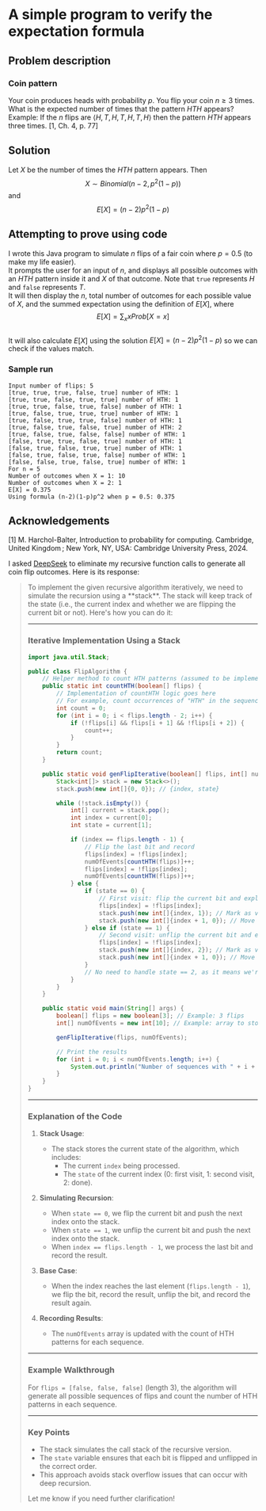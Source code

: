 # A simple program to verify the expectation formula
## Problem description
### Coin pattern
Your coin produces heads with probability $p$. You flip your coin $n≥3$ times. What is the expected number of times that the pattern $HTH$ appears?
Example: If the $n$ flips are $⟨H,T,H,T,H,T,H⟩$ then the pattern $HTH$ appears three times. [1, Ch. 4, p. 77]
## Solution
Let $X$ be the number of times the $HTH$ pattern appears. Then $$X \sim Binomial(n-2,p^2(1-p))$$ and $$E[X]=(n-2)p^2(1-p)$$
## Attempting to prove using code
I wrote this Java program to simulate $n$ flips of a fair coin where $p=0.5$ (to make my life easier). <br>
It prompts the user for an input of $n$, and displays all possible outcomes with an $HTH$ pattern inside it and $X$ of that outcome. Note that `true` represents $H$ and `false` represents $T$. <br>
It will then display the $n$, total number of outcomes for each possible value of $X$, and the summed expectation using the definition of $E[X]$, where $$E[X]=\sum_x{xProb[X=x]}$$ <br>
It will also calculate $E[X]$ using the solution $E[X]=(n-2)p^2(1-p)$ so we can check if the values match. 
### Sample run
```
Input number of flips: 5
[true, true, true, false, true] number of HTH: 1
[true, true, false, true, true] number of HTH: 1
[true, true, false, true, false] number of HTH: 1
[true, false, true, true, true] number of HTH: 1
[true, false, true, true, false] number of HTH: 1
[true, false, true, false, true] number of HTH: 2
[true, false, true, false, false] number of HTH: 1
[false, true, true, false, true] number of HTH: 1
[false, true, false, true, true] number of HTH: 1
[false, true, false, true, false] number of HTH: 1
[false, false, true, false, true] number of HTH: 1
For n = 5
Number of outcomes when X = 1: 10
Number of outcomes when X = 2: 1
E[X] = 0.375
Using formula (n-2)(1-p)p^2 when p = 0.5: 0.375
```
## Acknowledgements
[1] M. Harchol-Balter, Introduction to probability for computing. Cambridge, United Kingdom ; New York, NY, USA: Cambridge University Press, 2024.

I asked [DeepSeek](https://chat.deepseek.com/) to eliminate my recursive function calls to generate all coin flip outcomes. Here is its response:

<blockquote>
To implement the given recursive algorithm iteratively, we need to simulate the recursion using a **stack**. The stack will keep track of the state (i.e., the current index and whether we are flipping the current bit or not). Here's how you can do it:

---

### Iterative Implementation Using a Stack

```java
import java.util.Stack;

public class FlipAlgorithm {
    // Helper method to count HTH patterns (assumed to be implemented)
    public static int countHTH(boolean[] flips) {
        // Implementation of countHTH logic goes here
        // For example, count occurrences of "HTH" in the sequence
        int count = 0;
        for (int i = 0; i < flips.length - 2; i++) {
            if (!flips[i] && flips[i + 1] && !flips[i + 2]) {
                count++;
            }
        }
        return count;
    }

    public static void genFlipIterative(boolean[] flips, int[] numOfEvents) {
        Stack<int[]> stack = new Stack<>();
        stack.push(new int[]{0, 0}); // {index, state}

        while (!stack.isEmpty()) {
            int[] current = stack.pop();
            int index = current[0];
            int state = current[1];

            if (index == flips.length - 1) {
                // Flip the last bit and record
                flips[index] = !flips[index];
                numOfEvents[countHTH(flips)]++;
                flips[index] = !flips[index];
                numOfEvents[countHTH(flips)]++;
            } else {
                if (state == 0) {
                    // First visit: flip the current bit and explore further
                    flips[index] = !flips[index];
                    stack.push(new int[]{index, 1}); // Mark as visited
                    stack.push(new int[]{index + 1, 0}); // Move to next index
                } else if (state == 1) {
                    // Second visit: unflip the current bit and explore further
                    flips[index] = !flips[index];
                    stack.push(new int[]{index, 2}); // Mark as visited
                    stack.push(new int[]{index + 1, 0}); // Move to next index
                }
                // No need to handle state == 2, as it means we're done with this index
            }
        }
    }

    public static void main(String[] args) {
        boolean[] flips = new boolean[3]; // Example: 3 flips
        int[] numOfEvents = new int[10]; // Example: array to store counts

        genFlipIterative(flips, numOfEvents);

        // Print the results
        for (int i = 0; i < numOfEvents.length; i++) {
            System.out.println("Number of sequences with " + i + " HTH patterns: " + numOfEvents[i]);
        }
    }
}
```

---

### Explanation of the Code

1. **Stack Usage**:
    - The stack stores the current state of the algorithm, which includes:
        - The current `index` being processed.
        - The `state` of the current index (0: first visit, 1: second visit, 2: done).

2. **Simulating Recursion**:
    - When `state == 0`, we flip the current bit and push the next index onto the stack.
    - When `state == 1`, we unflip the current bit and push the next index onto the stack.
    - When `index == flips.length - 1`, we process the last bit and record the result.

3. **Base Case**:
    - When the index reaches the last element (`flips.length - 1`), we flip the bit, record the result, unflip the bit, and record the result again.

4. **Recording Results**:
    - The `numOfEvents` array is updated with the count of HTH patterns for each sequence.

---

### Example Walkthrough

For `flips = [false, false, false]` (length 3), the algorithm will generate all possible sequences of flips and count the number of HTH patterns in each sequence.

---

### Key Points
- The stack simulates the call stack of the recursive version.
- The `state` variable ensures that each bit is flipped and unflipped in the correct order.
- This approach avoids stack overflow issues that can occur with deep recursion.

Let me know if you need further clarification!
</blockquote>
